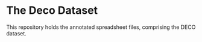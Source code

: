 # The Deco Dataset
This repository holds the annotated spreadsheet files, comprising the DECO dataset.
